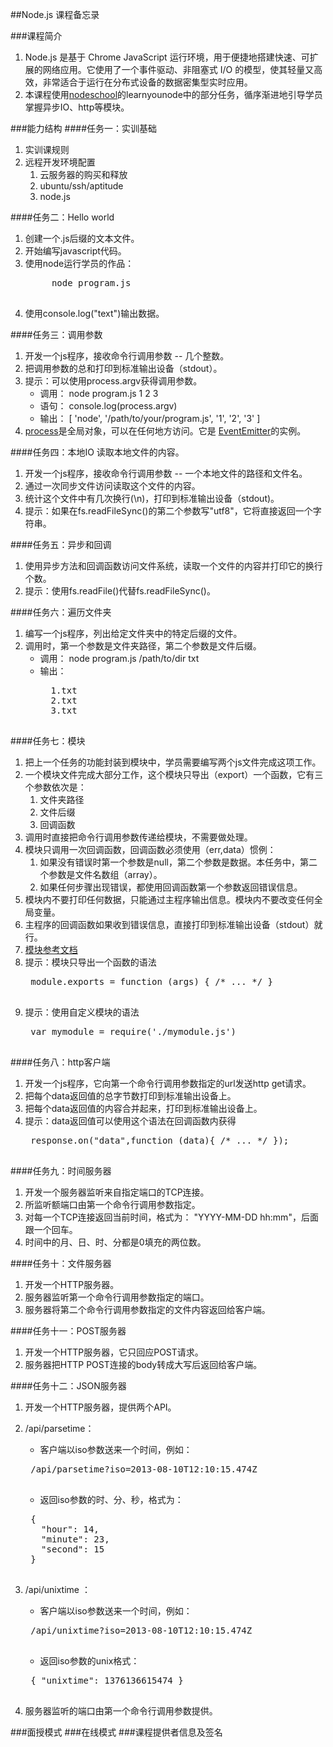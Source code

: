 ##Node.js
课程备忘录

###课程简介
1. Node.js 是基于 Chrome JavaScript 运行环境，用于便捷地搭建快速、可扩展的网络应用。它使用了一个事件驱动、非阻塞式 I/O 的模型，使其轻量又高效，非常适合于运行在分布式设备的数据密集型实时应用。
2. 本课程使用[nodeschool](http://nodeschool.io/)的learnyounode中的部分任务，循序渐进地引导学员掌握异步IO、http等模块。

###能力结构
####任务一：实训基础
1. 实训课规则
2. 远程开发环境配置 
	1. 云服务器的购买和释放
	2. ubuntu/ssh/aptitude
	3. node.js

####任务二：Hello world
1. 创建一个.js后缀的文本文件。
2. 开始编写javascript代码。
3. 使用node运行学员的作品：
	<pre>
		node program.js	
	</pre>
4. 使用console.log("text")输出数据。 

####任务三：调用参数
1. 开发一个js程序，接收命令行调用参数 -- 几个整数。
2. 把调用参数的总和打印到标准输出设备（stdout）。
3. 提示：可以使用process.argv获得调用参数。
	* 调用： node program.js 1 2 3
	* 语句： console.log(process.argv)
	* 输出： [ 'node', '/path/to/your/program.js', '1', '2', '3' ]
4. [process](https://nodejs.org/api/process.html)是全局对象，可以在任何地方访问。它是 [EventEmitter](https://nodejs.org/api/events.html#events_class_events_eventemitter)的实例。

####任务四：本地IO
读取本地文件的内容。
1. 开发一个js程序，接收命令行调用参数 -- 一个本地文件的路径和文件名。
2. 通过一次同步文件访问读取这个文件的内容。
3. 统计这个文件中有几次换行(\n)，打印到标准输出设备（stdout)。
4. 提示：如果在fs.readFileSync()的第二个参数写"utf8"，它将直接返回一个字符串。

####任务五：异步和回调
1. 使用异步方法和回调函数访问文件系统，读取一个文件的内容并打印它的换行个数。
2. 提示：使用fs.readFile()代替fs.readFileSync()。

####任务六：遍历文件夹
1. 编写一个js程序，列出给定文件夹中的特定后缀的文件。
2. 调用时，第一个参数是文件夹路径，第二个参数是文件后缀。
	* 调用： node program.js /path/to/dir txt
	* 输出：
		<pre>
		1.txt
		2.txt
		3.txt
		</pre> 

####任务七：模块

1. 把上一个任务的功能封装到模块中，学员需要编写两个js文件完成这项工作。
2. 一个模块文件完成大部分工作，这个模块只导出（export）一个函数，它有三个参数依次是：
	1. 文件夹路径
	2. 文件后缀
	3. 回调函数
3. 调用时直接把命令行调用参数传递给模块，不需要做处理。
4. 模块只调用一次回调函数，回调函数必须使用（err,data）惯例：
	1. 如果没有错误时第一个参数是null，第二个参数是数据。本任务中，第二个参数是文件名数组（array）。
	2. 如果任何步骤出现错误，都使用回调函数第一个参数返回错误信息。
5. 模块内不要打印任何数据，只能通过主程序输出信息。模块内不要改变任何全局变量。
6. 主程序的回调函数如果收到错误信息，直接打印到标准输出设备（stdout）就行。
7. [模块参考文档](https://nodejs.org/docs/latest/api/modules.html)
8. 提示：模块只导出一个函数的语法
	<pre>
	module.exports = function (args) { /* ... */ }
	</pre>
9. 提示：使用自定义模块的语法
	<pre>
	var mymodule = require('./mymodule.js')
	</pre>

####任务八：http客户端
1. 开发一个js程序，它向第一个命令行调用参数指定的url发送http get请求。
2. 把每个data返回值的总字节数打印到标准输出设备上。
3. 把每个data返回值的内容合并起来，打印到标准输出设备上。
4. 提示：data返回值可以使用这个语法在回调函数内获得
	<pre>
	response.on("data",function (data){ /* ... */ });
	</pre>

####任务九：时间服务器
1. 开发一个服务器监听来自指定端口的TCP连接。
2. 所监听额端口由第一个命令行调用参数指定。
3. 对每一个TCP连接返回当前时间，格式为： "YYYY-MM-DD hh:mm"，后面跟一个回车。
4. 时间中的月、日、时、分都是0填充的两位数。

####任务十：文件服务器
1. 开发一个HTTP服务器。
2. 服务器监听第一个命令行调用参数指定的端口。
3. 服务器将第二个命令行调用参数指定的文件内容返回给客户端。

####任务十一：POST服务器
1. 开发一个HTTP服务器，它只回应POST请求。
2. 服务器把HTTP POST连接的body转成大写后返回给客户端。

####任务十二：JSON服务器
1. 开发一个HTTP服务器，提供两个API。
2. /api/parsetime：
	* 客户端以iso参数送来一个时间，例如：  
	<pre>
	/api/parsetime?iso=2013-08-10T12:10:15.474Z
	</pre>
	* 返回iso参数的时、分、秒，格式为：
	<pre>
	{
	  "hour": 14,
	  "minute": 23,
	  "second": 15
	}
	</pre>

3. /api/unixtime ：
	* 客户端以iso参数送来一个时间，例如：  
	<pre>
	/api/unixtime?iso=2013-08-10T12:10:15.474Z
	</pre>
	* 返回iso参数的unix格式：
	<pre>
	{ "unixtime": 1376136615474 }
	</pre>
4. 服务器监听的端口由第一个命令行调用参数提供。

###面授模式
###在线模式
###课程提供者信息及签名